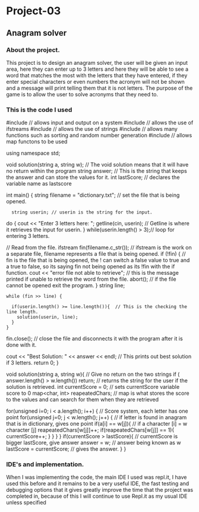 # Project-03
## Anagram solver

### About the project.

This project is to design an anagram solver, the user will be given an input area, here they can enter up to 3 letters and here they will be able to see a word that matches the most with the letters that they have entered, if they enter special characters or even numbers the acronym will not be shown and a message will print telling them that it is not letters. The purpose of the game is to allow the user to solve acronyms that they need to.


### This is the code I used

#include <iostream> // allows input and output on a system
#include <fstream> // allows the use of ifstreams
#include <string> // allows the use of strings
#include <cstdlib> // allows many functions such as sorting and random number generation
#include <map> // allows map functons to be used 

using namespace std;

void solution(string a, string w);  // The void solution means that it will have no return within the program
  string answer; // This is the string that keeps the answer and can store the values for it.
  int lastScore; // declares the variable name as lastscore

int main() {
  string filename = "dictionary.txt"; // set the file that is being opened.


      string userin; // userin is the string for the input.
  do { 
    cout << "Enter 3 letters here: ";
    getline(cin, userin); // Getline is where it retrieves the input for userin.
  } while(userin.length() > 3);// loop for entering 3 letters.


   // Read from the file.
   ifstream fin(filename.c_str());  // ifstream is the work on a separate file, filename represents a file that is being opened.
      if (!fin) { // fin is the file that is being opened, the ! can switch a false value to true and a true to false, so its saying fin not being opened as its !fin with the if function.
        cout << "error file not able to retrieve"; // this is the message printed if unable to retrieve the word from the file.
      abort(); // if the file cannot be opened exit the program.
   }
    string line; 
    
    while (fin >> line) {  
    
      if(userin.length() >= line.length()){  // This is the checking the line length.
        solution(userin, line);
      }
    }
    
   fin.close();  // close the file and disconnects it with the program after it is done with it.
   
   cout << "Best Solution: " << answer << endl; // This prints out best solution if 3 letters.
   return 0;
}

void solution(string a, string w){ // Give no return on the two strings
   if (  answer.length() > w.length()) return; // returns the string for the user if the solution is retrieved. 
  int currentScore = 0;  // sets currentScore variable score to 0
  map<char, int> reapeatedChars; // map is what stores the score to the values and can search for them when they are retrieved
  
  for(unsigned i=0; i < a.length(); i++) {  // Score system, each letter has one point
    for(unsigned j=0; j < w.length(); j++) { //  if letter is found in anagram that is in dictionary, gives one point 
    if(a[i] == w[j]){ // if a character [i] = w character [j] 
      reapeatedChars[w[j]]++; 
    if(reapeatedChars[w[j]] == 1){ 
      currentScore++;
        }
      }
    }
  }
  if(currentScore > lastScore){  // currentScore is bigger lastScore, give answer
      answer = w; // answer being known as w
      lastScore = currentScore; // gives the answer.
  }
}


### IDE's and implementation.

When I was implementing the code, the main IDE I used was repl.it, I have used this before and it remains to be a very useful IDE, the fast testing and debugging options that it gives greatly improve the time that the project was completed in, because of this I will continue to use Repl.it as my usual IDE unless specified 
